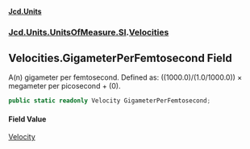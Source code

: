 #### [Jcd.Units](index.md 'index')
### [Jcd.Units.UnitsOfMeasure.SI](Jcd.Units.UnitsOfMeasure.SI.md 'Jcd.Units.UnitsOfMeasure.SI').[Velocities](Velocities.md 'Jcd.Units.UnitsOfMeasure.SI.Velocities')

## Velocities.GigameterPerFemtosecond Field

A(n) gigameter per femtosecond. Defined as: ((1000.0)/(1.0/1000.0)) × megameter per picosecond + (0).

```csharp
public static readonly Velocity GigameterPerFemtosecond;
```

#### Field Value
[Velocity](Velocity.md 'Jcd.Units.UnitTypes.Velocity')